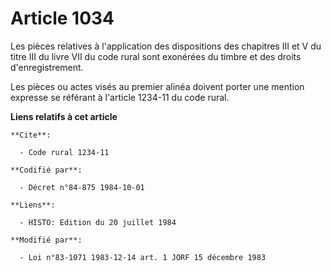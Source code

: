 # Article 1034

Les pièces relatives à l'application des dispositions des chapitres III et V du titre III du livre VII du code rural sont
exonérées du timbre et des droits d'enregistrement.

Les pièces ou actes visés au premier alinéa doivent porter une mention expresse se référant à l'article 1234-11 du code
rural.

**Liens relatifs à cet article**

	**Cite**:

	  - Code rural 1234-11

	**Codifié par**:

	  - Décret n°84-875 1984-10-01

	**Liens**:

	  - HISTO: Edition du 20 juillet 1984

	**Modifié par**:

	  - Loi n°83-1071 1983-12-14 art. 1 JORF 15 décembre 1983
